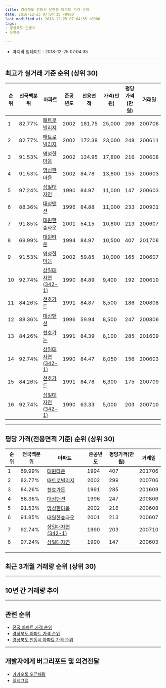```yaml
---
title: 경상북도 안동시 운안동 아파트 가격 순위
date: 2018-12-25 07:04:35 +0900
last_modified_at: 2018-12-25 07:04:35 +0900
tags:
- 경상북도 안동시
- 운안동

---
```


* 마지막 업데이트 : 2018-12-25 07:04:35

---

## 최고가 실거래 기준 순위 (상위 30)


|순위|전국백분위|아파트|준공년도|전용면적|가격(만원)|평당가격(만원)|거래일|
|---|---|---|---|---|---|---|---|
|1|82.77%|[매트로빌리지](https://search.naver.com/search.naver?query=%EA%B2%BD%EC%83%81%EB%B6%81%EB%8F%84+%EC%95%88%EB%8F%99%EC%8B%9C+%EC%9A%B4%EC%95%88%EB%8F%99+%EB%A7%A4%ED%8A%B8%EB%A1%9C%EB%B9%8C%EB%A6%AC%EC%A7%80)|2002|181.75|25,000|299|200706|
|2|82.77%|[매트로빌리지](https://search.naver.com/search.naver?query=%EA%B2%BD%EC%83%81%EB%B6%81%EB%8F%84+%EC%95%88%EB%8F%99%EC%8B%9C+%EC%9A%B4%EC%95%88%EB%8F%99+%EB%A7%A4%ED%8A%B8%EB%A1%9C%EB%B9%8C%EB%A6%AC%EC%A7%80)|2002|172.38|23,000|248|200611|
|3|91.53%|[명성한마음](https://search.naver.com/search.naver?query=%EA%B2%BD%EC%83%81%EB%B6%81%EB%8F%84+%EC%95%88%EB%8F%99%EC%8B%9C+%EC%9A%B4%EC%95%88%EB%8F%99+%EB%AA%85%EC%84%B1%ED%95%9C%EB%A7%88%EC%9D%8C)|2002|124.95|17,800|216|200608|
|4|91.53%|[명성한마음](https://search.naver.com/search.naver?query=%EA%B2%BD%EC%83%81%EB%B6%81%EB%8F%84+%EC%95%88%EB%8F%99%EC%8B%9C+%EC%9A%B4%EC%95%88%EB%8F%99+%EB%AA%85%EC%84%B1%ED%95%9C%EB%A7%88%EC%9D%8C)|2002|84.78|13,800|155|200603|
|5|97.24%|[상일대자연](https://search.naver.com/search.naver?query=%EA%B2%BD%EC%83%81%EB%B6%81%EB%8F%84+%EC%95%88%EB%8F%99%EC%8B%9C+%EC%9A%B4%EC%95%88%EB%8F%99+%EC%83%81%EC%9D%BC%EB%8C%80%EC%9E%90%EC%97%B0)|1990|84.97|11,000|147|200603|
|6|88.36%|[대성맨션](https://search.naver.com/search.naver?query=%EA%B2%BD%EC%83%81%EB%B6%81%EB%8F%84+%EC%95%88%EB%8F%99%EC%8B%9C+%EC%9A%B4%EC%95%88%EB%8F%99+%EB%8C%80%EC%84%B1%EB%A7%A8%EC%85%98)|1996|84.88|11,000|233|200901|
|7|91.85%|[대원한숲타운](https://search.naver.com/search.naver?query=%EA%B2%BD%EC%83%81%EB%B6%81%EB%8F%84+%EC%95%88%EB%8F%99%EC%8B%9C+%EC%9A%B4%EC%95%88%EB%8F%99+%EB%8C%80%EC%9B%90%ED%95%9C%EC%88%B2%ED%83%80%EC%9A%B4)|2001|54.15|10,800|213|200607|
|8|69.99%|[대원타운](https://search.naver.com/search.naver?query=%EA%B2%BD%EC%83%81%EB%B6%81%EB%8F%84+%EC%95%88%EB%8F%99%EC%8B%9C+%EC%9A%B4%EC%95%88%EB%8F%99+%EB%8C%80%EC%9B%90%ED%83%80%EC%9A%B4)|1994|84.97|10,500|407|201706|
|9|91.53%|[명성한마음](https://search.naver.com/search.naver?query=%EA%B2%BD%EC%83%81%EB%B6%81%EB%8F%84+%EC%95%88%EB%8F%99%EC%8B%9C+%EC%9A%B4%EC%95%88%EB%8F%99+%EB%AA%85%EC%84%B1%ED%95%9C%EB%A7%88%EC%9D%8C)|2002|59.85|10,000|165|200607|
|10|92.74%|[상일대자연(342-1)](https://search.naver.com/search.naver?query=%EA%B2%BD%EC%83%81%EB%B6%81%EB%8F%84+%EC%95%88%EB%8F%99%EC%8B%9C+%EC%9A%B4%EC%95%88%EB%8F%99+%EC%83%81%EC%9D%BC%EB%8C%80%EC%9E%90%EC%97%B0%28342-1%29)|1990|84.89|9,400|192|200610|
|11|84.26%|[천호가든](https://search.naver.com/search.naver?query=%EA%B2%BD%EC%83%81%EB%B6%81%EB%8F%84+%EC%95%88%EB%8F%99%EC%8B%9C+%EC%9A%B4%EC%95%88%EB%8F%99+%EC%B2%9C%ED%98%B8%EA%B0%80%EB%93%A0)|1991|84.87|8,500|186|200808|
|12|88.36%|[대성맨션](https://search.naver.com/search.naver?query=%EA%B2%BD%EC%83%81%EB%B6%81%EB%8F%84+%EC%95%88%EB%8F%99%EC%8B%9C+%EC%9A%B4%EC%95%88%EB%8F%99+%EB%8C%80%EC%84%B1%EB%A7%A8%EC%85%98)|1996|59.94|8,500|247|200806|
|13|84.26%|[천호가든](https://search.naver.com/search.naver?query=%EA%B2%BD%EC%83%81%EB%B6%81%EB%8F%84+%EC%95%88%EB%8F%99%EC%8B%9C+%EC%9A%B4%EC%95%88%EB%8F%99+%EC%B2%9C%ED%98%B8%EA%B0%80%EB%93%A0)|1991|84.39|8,100|285|201609|
|14|92.74%|[상일대자연(342-1)](https://search.naver.com/search.naver?query=%EA%B2%BD%EC%83%81%EB%B6%81%EB%8F%84+%EC%95%88%EB%8F%99%EC%8B%9C+%EC%9A%B4%EC%95%88%EB%8F%99+%EC%83%81%EC%9D%BC%EB%8C%80%EC%9E%90%EC%97%B0%28342-1%29)|1990|84.47|8,050|156|200603|
|15|84.26%|[천호가든](https://search.naver.com/search.naver?query=%EA%B2%BD%EC%83%81%EB%B6%81%EB%8F%84+%EC%95%88%EB%8F%99%EC%8B%9C+%EC%9A%B4%EC%95%88%EB%8F%99+%EC%B2%9C%ED%98%B8%EA%B0%80%EB%93%A0)|1991|84.78|6,300|175|200709|
|16|92.74%|[상일대자연(342-1)](https://search.naver.com/search.naver?query=%EA%B2%BD%EC%83%81%EB%B6%81%EB%8F%84+%EC%95%88%EB%8F%99%EC%8B%9C+%EC%9A%B4%EC%95%88%EB%8F%99+%EC%83%81%EC%9D%BC%EB%8C%80%EC%9E%90%EC%97%B0%28342-1%29)|1990|63.33|5,000|203|200710|


---

## 평당 가격(전용면적 기준) 순위 (상위 30)


|순위|전국백분위|아파트|준공년도|평당가격(만원)|거래일|
|---|---|---|---|---|---|
|1|69.99%|[대원타운](https://search.naver.com/search.naver?query=%EA%B2%BD%EC%83%81%EB%B6%81%EB%8F%84+%EC%95%88%EB%8F%99%EC%8B%9C+%EC%9A%B4%EC%95%88%EB%8F%99+%EB%8C%80%EC%9B%90%ED%83%80%EC%9A%B4)|1994|407|201706|
|2|82.77%|[매트로빌리지](https://search.naver.com/search.naver?query=%EA%B2%BD%EC%83%81%EB%B6%81%EB%8F%84+%EC%95%88%EB%8F%99%EC%8B%9C+%EC%9A%B4%EC%95%88%EB%8F%99+%EB%A7%A4%ED%8A%B8%EB%A1%9C%EB%B9%8C%EB%A6%AC%EC%A7%80)|2002|299|200706|
|3|84.26%|[천호가든](https://search.naver.com/search.naver?query=%EA%B2%BD%EC%83%81%EB%B6%81%EB%8F%84+%EC%95%88%EB%8F%99%EC%8B%9C+%EC%9A%B4%EC%95%88%EB%8F%99+%EC%B2%9C%ED%98%B8%EA%B0%80%EB%93%A0)|1991|285|201609|
|4|88.36%|[대성맨션](https://search.naver.com/search.naver?query=%EA%B2%BD%EC%83%81%EB%B6%81%EB%8F%84+%EC%95%88%EB%8F%99%EC%8B%9C+%EC%9A%B4%EC%95%88%EB%8F%99+%EB%8C%80%EC%84%B1%EB%A7%A8%EC%85%98)|1996|247|200806|
|5|91.53%|[명성한마음](https://search.naver.com/search.naver?query=%EA%B2%BD%EC%83%81%EB%B6%81%EB%8F%84+%EC%95%88%EB%8F%99%EC%8B%9C+%EC%9A%B4%EC%95%88%EB%8F%99+%EB%AA%85%EC%84%B1%ED%95%9C%EB%A7%88%EC%9D%8C)|2002|216|200608|
|6|91.85%|[대원한숲타운](https://search.naver.com/search.naver?query=%EA%B2%BD%EC%83%81%EB%B6%81%EB%8F%84+%EC%95%88%EB%8F%99%EC%8B%9C+%EC%9A%B4%EC%95%88%EB%8F%99+%EB%8C%80%EC%9B%90%ED%95%9C%EC%88%B2%ED%83%80%EC%9A%B4)|2001|213|200607|
|7|92.74%|[상일대자연(342-1)](https://search.naver.com/search.naver?query=%EA%B2%BD%EC%83%81%EB%B6%81%EB%8F%84+%EC%95%88%EB%8F%99%EC%8B%9C+%EC%9A%B4%EC%95%88%EB%8F%99+%EC%83%81%EC%9D%BC%EB%8C%80%EC%9E%90%EC%97%B0%28342-1%29)|1990|203|200710|
|8|97.24%|[상일대자연](https://search.naver.com/search.naver?query=%EA%B2%BD%EC%83%81%EB%B6%81%EB%8F%84+%EC%95%88%EB%8F%99%EC%8B%9C+%EC%9A%B4%EC%95%88%EB%8F%99+%EC%83%81%EC%9D%BC%EB%8C%80%EC%9E%90%EC%97%B0)|1990|147|200603|


---

## 최근 3개월 거래량 순위 (상위 30)


<div style="width:100%;">
    <canvas id="deal_count_ranking" height="250"></canvas>
</div>


<script>
new Chart(document.getElementById("deal_count_ranking"), {
    type: 'horizontalBar',
    data: {
        labels: ['명성한마음', '대원한숲타운', '천호가든'],
        datasets: [{
            label: '실거래 수',
            data: [4, 2, 1],
            borderColor: "rgba(255, 0, 128, 1)",
            backgroundColor: "rgba(255, 0, 128, 0.5)",
            fill: false,
        }]
    },
    options: {
        responsive: true,
        title: {
            display: true,
            text: '최근 3개월 거래량 순위'
        },
        tooltips: {
            mode: 'index',
            intersect: false,
            callbacks: {
                title: function(tooltipItems, data) {
                    return "실거래 수:";
                },
                label: function(tooltipItem, data) {
                    return data.labels[tooltipItem.index] + ": " + tooltipItem.xLabel;
                }
            }
        },
        hover: {
            mode: 'nearest',
            intersect: true
        },
        scales: {
            xAxes: [{
                display: true,
                scaleLabel: {
                    display: true,
                    labelString: '실거래 수'
                },
                ticks: {
                    suggestedMin: 0,
                }
            }],
            yAxes: [{
                display: true,
                ticks: {
                    autoSkip: false,
                    callback: function(value, index, values) {
                        if (value.length > 15)
                            return value.substr(0, 13) + "...";
                        else
                            return value;
                    }
                },
                scaleLabel: {
                    display: false,
                }
            }]
        }
    }
});

</script>


---

## 10년 간 거래량 추이


<div style="width:100%;">
    <canvas id="deal_progress" height="250"></canvas>
</div>

<script>
new Chart(document.getElementById("deal_progress"), {
    type: 'line',
    data: {
        labels: ['200812','200901','200902','200903','200904','200905','200906','200907','200908','200909','200910','200911','200912','201001','201002','201003','201004','201005','201006','201007','201008','201009','201010','201011','201012','201101','201102','201103','201104','201105','201106','201107','201108','201109','201110','201111','201112','201201','201202','201203','201204','201205','201206','201207','201208','201209','201210','201211','201212','201301','201302','201303','201304','201305','201306','201307','201308','201309','201310','201311','201312','201401','201402','201403','201404','201405','201406','201407','201408','201409','201410','201411','201412','201501','201502','201503','201504','201505','201506','201507','201508','201509','201510','201511','201512','201601','201602','201603','201604','201605','201606','201607','201608','201609','201610','201611','201612','201701','201702','201703','201704','201705','201706','201707','201708','201709','201710','201711','201712','201801','201802','201803','201804','201805','201806','201807','201808','201809','201810','201811','201812'],
        datasets: [{
            label: '실거래 수',
            pointRadius: 1,
            data: [2, 3, 3, 7, 3, 0, 1, 1, 4, 2, 3, 4, 1, 3, 2, 5, 5, 3, 3, 7, 2, 6, 1, 3, 6, 5, 3, 7, 6, 1, 3, 3, 4, 2, 3, 2, 6, 3, 2, 5, 8, 1, 2, 4, 2, 4, 7, 0, 4, 4, 1, 7, 3, 3, 7, 5, 4, 2, 2, 5, 6, 5, 4, 4, 4, 2, 3, 2, 3, 12, 8, 5, 4, 3, 2, 5, 5, 5, 5, 6, 4, 6, 2, 5, 3, 2, 5, 9, 3, 1, 4, 5, 4, 2, 3, 1, 1, 0, 5, 2, 1, 5, 5, 1, 1, 0, 1, 4, 4, 2, 1, 4, 4, 2, 1, 2, 6, 0, 4, 3, 0],
            borderColor: "rgba(255, 201, 14, 1)",
            backgroundColor: "rgba(255, 201, 14, 0.5)",
            fill: true,
        }]
    },
    options: {
        responsive: true,
        title: {
            display: true,
            text: '10년간 거래량 추이'
        },
        tooltips: {
            mode: 'index',
            intersect: false,
        },
        hover: {
            mode: 'nearest',
            intersect: true
        },
        scales: {
            xAxes: [{
                display: true,
                scaleLabel: {
                    display: true,
                    labelString: '년/월'
                }
            }],
            yAxes: [{
                display: true,
                ticks: {
                    suggestedMin: 0,
                },
                scaleLabel: {
                    display: true,
                    labelString: '실거래 수'
                }
            }]
        }
    }
});

</script>


---

## 관련 순위

- [전국 아파트 가격 순위](https://inasie.github.io/apt-ranking/전국)
- [경상북도 아파트 가격 순위](https://inasie.github.io/apt-ranking/경상북도)
- [경상북도 안동시 아파트 가격 순위](https://inasie.github.io/apt-ranking/경상북도-안동시)


---

## 개발자에게 버그리포트 및 의견전달

- [카카오톡 오픈채팅](https://open.kakao.com/o/gLJUAP4)
- [텔레그램](https://t.me/inasie)

